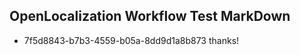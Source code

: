 ## OpenLocalization Workflow Test MarkDown
* 7f5d8843-b7b3-4559-b05a-8dd9d1a8b873 thanks!

<!--HONumber=Aug16_HO1-->


